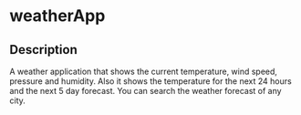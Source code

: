 # weatherApp #

## Description ##

A weather application that shows the current temperature, wind speed, pressure and humidity. Also it shows the temperature for the next 24 hours and the next 5 day forecast. You can search the weather forecast of any city. 
